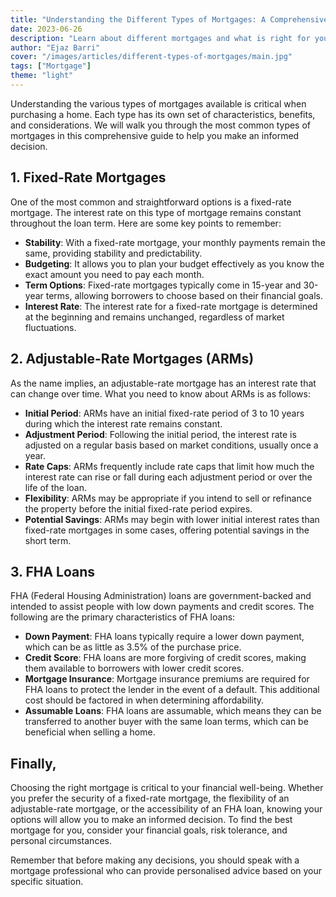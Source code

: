```yaml
---
title: "Understanding the Different Types of Mortgages: A Comprehensive Guide"
date: 2023-06-26
description: "Learn about different mortgages and what is right for you so you get the best for you and your family."
author: "Ejaz Barri"
cover: "/images/articles/different-types-of-mortgages/main.jpg"
tags: ["Mortgage"]
theme: "light"
---
```


Understanding the various types of mortgages available is critical when purchasing a home. Each type has its own set of characteristics, benefits, and considerations. We will walk you through the most common types of mortgages in this comprehensive guide to help you make an informed decision.

## 1. Fixed-Rate Mortgages
One of the most common and straightforward options is a fixed-rate mortgage. The interest rate on this type of mortgage remains constant throughout the loan term. Here are some key points to remember:

- **Stability**: With a fixed-rate mortgage, your monthly payments remain the same, providing stability and predictability.
- **Budgeting**: It allows you to plan your budget effectively as you know the exact amount you need to pay each month.
- **Term Options**: Fixed-rate mortgages typically come in 15-year and 30-year terms, allowing borrowers to choose based on their financial goals.
- **Interest Rate**: The interest rate for a fixed-rate mortgage is determined at the beginning and remains unchanged, regardless of market fluctuations.

## 2. Adjustable-Rate Mortgages (ARMs)
As the name implies, an adjustable-rate mortgage has an interest rate that can change over time. What you need to know about ARMs is as follows:

- **Initial Period**: ARMs have an initial fixed-rate period of 3 to 10 years during which the interest rate remains constant.
- **Adjustment Period**: Following the initial period, the interest rate is adjusted on a regular basis based on market conditions, usually once a year.
- **Rate Caps**: ARMs frequently include rate caps that limit how much the interest rate can rise or fall during each adjustment period or over the life of the loan.
- **Flexibility**: ARMs may be appropriate if you intend to sell or refinance the property before the initial fixed-rate period expires.
- **Potential Savings**: ARMs may begin with lower initial interest rates than fixed-rate mortgages in some cases, offering potential savings in the short term.

## 3. FHA Loans
FHA (Federal Housing Administration) loans are government-backed and intended to assist people with low down payments and credit scores. The following are the primary characteristics of FHA loans:

- **Down Payment**: FHA loans typically require a lower down payment, which can be as little as 3.5% of the purchase price.
- **Credit Score**: FHA loans are more forgiving of credit scores, making them available to borrowers with lower credit scores.
- **Mortgage Insurance**: Mortgage insurance premiums are required for FHA loans to protect the lender in the event of a default. This additional cost should be factored in when determining affordability.
- **Assumable Loans**: FHA loans are assumable, which means they can be transferred to another buyer with the same loan terms, which can be beneficial when selling a home.

## Finally,

Choosing the right mortgage is critical to your financial well-being. Whether you prefer the security of a fixed-rate mortgage, the flexibility of an adjustable-rate mortgage, or the accessibility of an FHA loan, knowing your options will allow you to make an informed decision. To find the best mortgage for you, consider your financial goals, risk tolerance, and personal circumstances.

Remember that before making any decisions, you should speak with a mortgage professional who can provide personalised advice based on your specific situation.


